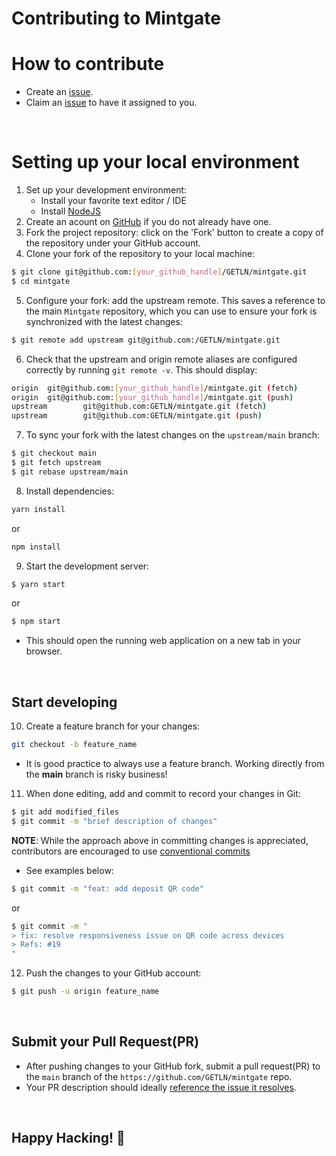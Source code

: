 Contributing to Mintgate
========================

How to contribute
=================
* Create an [issue](https://github.com/GETLN/mintgate/issues/new).
* Claim an [issue](https://github.com/GETLN/mintgate/issues) to have it assigned to you.

<br/>

Setting up your local environment
=================================
1. Set up your development environment:
    * Install your favorite text editor / IDE
    * Install [NodeJS](https://nodejs.org/en/download)
2. Create an acount on [GitHub](https://github.com/signup?ref_cta=Sign+up&ref_loc=header+logged+out&ref_page=%2F&source=header-home) if you do not already have one.
3. Fork the project repository: click on the 'Fork' button to create a copy of the repository under your GitHub account.
4. Clone your fork of the repository to your local machine:
```bash
$ git clone git@github.com:[your_github_handle]/GETLN/mintgate.git
$ cd mintgate
```
5. Configure your fork: add the upstream remote. This saves a reference to the main `Mintgate` repository, which you can use to ensure your fork is synchronized with the latest changes:
```bash
$ git remote add upstream git@github.com:/GETLN/mintgate.git
```
6. Check that the upstream and origin remote aliases are configured correctly by running `git remote -v`. This should display:
```bash
origin  git@github.com:[your_github_handle]/mintgate.git (fetch)
origin  git@github.com:[your_github_handle]/mintgate.git (push)
upstream        git@github.com:GETLN/mintgate.git (fetch)
upstream        git@github.com:GETLN/mintgate.git (push)
```
7. To sync your fork with the latest changes on the `upstream/main` branch:
```bash
$ git checkout main
$ git fetch upstream
$ git rebase upstream/main
```
8. Install dependencies:
```bash
yarn install
```
or
```bash
npm install
```
9. Start the development server:
```bash
$ yarn start
```
or
```bash
$ npm start
```
* This should open the running web application on a new tab in your browser. 

<br/>

Start developing
----------------

10. Create a feature branch for your changes:
```bash
git checkout -b feature_name
```
- It is good practice to always use a feature branch. Working directly from the **main** branch is risky business!
11. When done editing, add and commit to record your changes in Git:
```bash
$ git add modified_files
$ git commit -m "brief description of changes"
```

**NOTE**: While the approach above in committing changes is appreciated, contributors are encouraged to use [conventional commits](https://www.conventionalcommits.org/en/v1.0.0/) 

* See examples below:

```bash
$ git commit -m "feat: add deposit QR code"
```

or

```bash
$ git commit -m "
> fix: resolve responsiveness issue on QR code across devices
> Refs: #19
"
```

12. Push the changes to your GitHub account:
```bash
$ git push -u origin feature_name
```

<br/>

Submit your Pull Request(PR)
----------------------------
- After pushing changes to your GitHub fork, submit a pull request(PR) to the `main` branch of the `https://github.com/GETLN/mintgate` repo.
- Your PR description should ideally [reference the issue it resolves](https://docs.github.com/en/issues/tracking-your-work-with-issues/linking-a-pull-request-to-an-issue#linking-a-pull-request-to-an-issue-using-a-keyword).

<br/>

## Happy Hacking! 🚀
